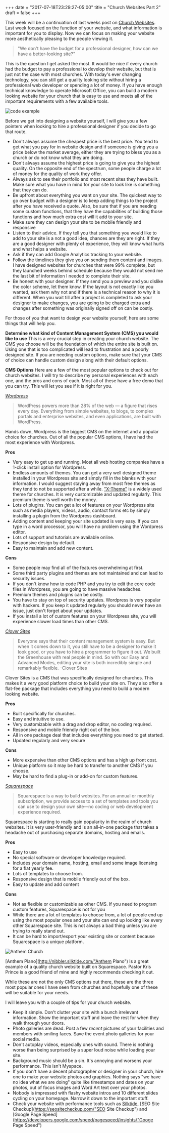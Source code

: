 +++
date = "2017-07-18T23:29:27-05:00"
title = "Church Websites Part 2"
draft = false
+++

This week will be a continuation of last weeks post on [Church Websites](http://endbaddesign.com/blog/church-websites/ "Church Websites"). Last week focused on the function of your website, and what information is important for you to display. Now we can focus on making your website more aesthetically pleasing to the people viewing it.

>"We don't have the budget for a professional designer, how can we have a better-looking site?"

This is the question I get asked the most. It would be nice if every church had the budget to pay a professional to develop their website, but that is just not the case with most churches. With today's ever changing technology, you can still get a quality looking site without hiring a professional web developer or spending a lot of money. If you have enough technical knowledge to operate Microsoft Office, you can build a modern looking website for your church that is easy to use and meets all of the important requirements with a few available tools.

![code example](img/churchwebsites2code.jpg)

Before we get into designing a website yourself, I will give you a few pointers when looking to hire a professional designer if you decide to go that route.

+ Don't always assume the cheapest price is the best price. You tend to get what you pay for in website design and if someone is giving you a price below the market average, either they are trying to bless you as a church or do not know what they are doing.
+ Don't always assume the highest price is going to give you the highest quality. On the opposite end of the spectrum, some people charge a lot of money for the quality of work they offer.
+ Always ask to see their portfolio and most recent sites they have built. Make sure what you have in mind for your site to look like is something that they can do.
+ Be upfront about everything you want on your site. The quickest way to go over budget with a designer is to keep adding things to the project after you have received a quote. Also, be sure that if you are needing some custom functions, that they have the capabilities of building those functions and how much extra cost will it add to your site.
+ Make sure they can design your site to be mobile friendly and responsive
+ Listen to their advice. If they tell you that something you would like to add to your site is a not a good idea, chances are they are right. If they are a good designer with plenty of experience, they will know what hurts and what helps a website.
+ Ask if they can add Google Analytics tracking to your website.
+ Follow the timelines they give you on sending them content and images. I have designed websites for churches that were 99% complete, but they launched weeks behind schedule because they would not send me the last bit of information I needed to complete their site.
+ Be honest with your designer. If they send you a preview and you dislike the color scheme, let them know. If the layout is not exactly like you wanted, ask them why not and if there is a technical reason to why it is different. When you wait till after a project is completed to ask your designer to make changes, you are going to be charged extra and changes after something was originally signed off on can be costly.

For those of you that want to design your website yourself, here are some things that will help you.

**Determine what kind of Content Management System (CMS) you would like to use**
This is a very crucial step in creating your church website. The CMS you choose will be the foundation of which the entire site is built on. Using one that is too complicated will lead to frustration and a poorly designed site. If you are needing custom options, make sure that your CMS of choice can handle custom design along with their default options.

**CMS Options** Here are a few of the most popular options to check out for church websites. I will try to describe my personal experiences with each one, and the pros and cons of each. Most all of these have a free demo that you can try. This will let you see if it is right for you.

[*Wordpress*](https://wordpress.com/ "Wordpress")

>WordPress powers more than 28% of the web — a figure that rises every day. Everything from simple websites, to blogs, to complex portals and enterprise websites, and even applications, are built with WordPress.

Hands down, Wordpress is the biggest CMS on the internet and a popular choice for churches. Out of all the popular CMS options, I have had the most experience with Wordpress.

**Pros**

+ Very easy to get up and running. Most all web hosting companies have a 1-click install option for Wordpress.
+ Endless amounts of themes. You can get a very well designed theme installed in your Wordpress site and simply fill in the blanks with your information. I would suggest staying away from most free themes as they tend to not be supported after a while. ["X-Theme"](https://theme.co/x/ "XTheme") is a widely used theme for churches. It is very customizable and updated regularly. This premium theme is well worth the money.
+ Lots of plugins. You can get a lot of features on your Wordpress site such as media players, videos, audio, contact forms etc by simply installing a plugin from the Wordpress dashboard.
+ Adding content and keeping your site updated is very easy. If you can type in a word processor, you will have no problem using the Wordpress editor.
+ Lots of support and tutorials are available online.
+ Responsive design by default.
+ Easy to maintain and add new content.

**Cons**

+ Some people may find all of the features overwhelming at first.
+ Some third party plugins and themes are not maintained and can lead to security issues.
+ If you don't know how to code PHP and you try to edit the core code files in Wordpress, you are going to have massive headaches.
+ Premium themes and plugins can be costly.
+ You have to stay on top of security updates. Wordpress is very popular with hackers. If you keep it updated regularly you should never have an issue, just don't forget about your updates.
+ If you install a lot of custom features on your Wordpress site, you will experience slower load times than other CMS.

[*Clover Sites*](https://www.cloversites.com/ "Clover Sites")

>Everyone says that their content management system is easy. But when it comes down to it, you still have to be a designer to make it look good, or you have to hire a programmer to figure it out. We built the Greenhouse with real people in mind. So with our Easy and Advanced Modes, editing your site is both incredibly simple and remarkably flexible. -Clover Sites

Clover Sites is a CMS that was specifically designed for churches. This makes it a very good platform choice to build your site on. They also offer a flat-fee package that includes everything you need to build a modern looking website.

**Pros**

+ Built specifically for churches.
+ Easy and intuitive to use.
+ Very customizable with a drag and drop editor, no coding required.
+ Responsive and mobile friendly right out of the box.
+ All in one package deal that includes everything you need to get started.
+ Updated regularly and very secure

**Cons**

+ More expensive than other CMS options and has a high up front cost.
+ Unique platform so it may be hard to transfer to another CMS if you choose.
+ May be hard to find a plug-in or add-on for custom features.

[*Squarespace*](https://www.squarespace.com/ "Squarespace")

>Squarespace is a way to build websites. For an annual or monthly subscription, we provide access to a set of templates and tools you can use to design your own site—no coding or web development experience required.

Squarespace is starting to really gain popularity in the realm of church websites. It is very user-friendly and is an all-in-one package that takes a headache out of purchasing separate domains, hosting and emails.

**Pros**

+ Easy to use
+ No special software or developer knowledge required.
+ Includes your domain name, hosting, email and some image licensing for a flat yearly fee.
+ Lots of templates to choose from.
+ Responsive design that is mobile friendly out of the box.
+ Easy to update and add content

**Cons**

+ Not as flexible or customizable as other CMS. If you need to program custom features, Squarespace is not for you
+ While there are a lot of templates to choose from, a lot of people end up using the most popular ones and your site can end up looking like every other Squarespace site. This is not always a bad thing unless you are trying to really stand out.
+ It can be hard to import/export your existing site or content because Squarespace is a unique platform.

![Anthem Church](img/churchwebsites2anthem.jpg)

[Anthem Plano](http://nibbler.silktide.com/"Anthem Plano") Is a great example of a quality church website built on Squarespace. Pastor Kris Prince is a good friend of mine and highly recommends checking it out.

While these are not the only CMS options out there, these are the three most popular ones I have seen from churches and hopefully one of these will be suitable for your needs.

I will leave you with a couple of tips for your church website.

+ Keep it simple. Don't clutter your site with a bunch irrelevant information. Show the important stuff and leave the rest for when they walk through your doors.
+ Photo galleries are dead. Post a few *recent* pictures of your facilities and members with smiling faces. Save the event photo galleries for your social media.
+ Don't autoplay videos, especially ones with sound. There is nothing worse than being surprised by a super loud noise while loading your site.
+ Background music should be a sin. It's annoying and worsens your performance. This isn't Myspace.
+ If you don't have a decent photographer or designer in your church, hire one to make your website photos and graphics. Nothing says "we have no idea what we are doing" quite like timestamps and dates on your photos, out of focus images and Word Art text over your photos.
+ Nobody is impressed with flashy website intros and 10 different slides cycling on your homepage. Narrow it down to the important stuff.
+ Check your website with performance tools such as [Silktide](http://nibbler.silktide.com/"Silktide"), [SEO Site Checkup](https://seositecheckup.com/"SEO Site Checkup") and [Google Page Speed](https://developers.google.com/speed/pagespeed/insights/"Googe Page Speed")

